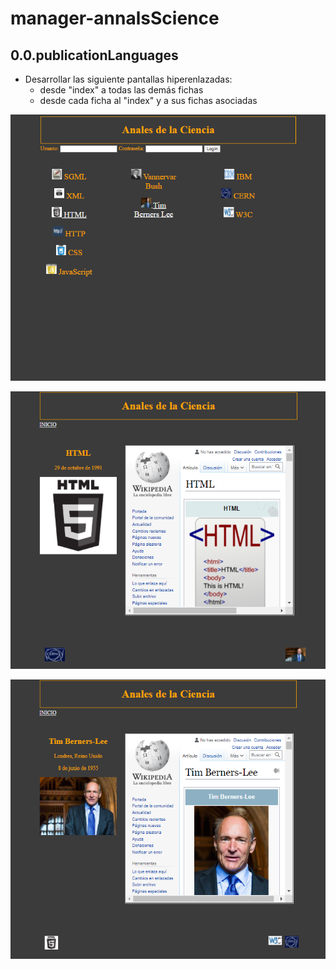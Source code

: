 # manager-annalsScience

## 0.0.publicationLanguages

- Desarrollar las siguiente pantallas hiperenlazadas:
  - desde "index" a todas las demás fichas
  - desde cada ficha al "index" y a sus fichas asociadas
   
![index](./images/index.png)

![html](./images/html.png)

![bennersLee](./images/bennersLee.png)